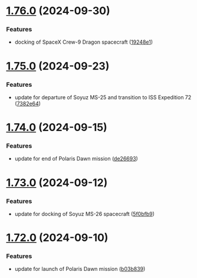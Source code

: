 # [1.76.0](https://github.com/corquaid/international-space-station-APIs/compare/v1.75.0...v1.76.0) (2024-09-30)


### Features

* docking of SpaceX Crew-9 Dragon spacecraft ([19248e1](https://github.com/corquaid/international-space-station-APIs/commit/19248e1178285c1ee1efdfd5a9fdd29434d4cb46))



# [1.75.0](https://github.com/corquaid/international-space-station-APIs/compare/v1.74.0...v1.75.0) (2024-09-23)


### Features

* update for departure of Soyuz MS-25 and transition to ISS Expedition 72 ([7382e64](https://github.com/corquaid/international-space-station-APIs/commit/7382e644a5f146c66d4ad063307a0c113482f35d))



# [1.74.0](https://github.com/corquaid/international-space-station-APIs/compare/v1.73.0...v1.74.0) (2024-09-15)


### Features

* update for end of Polaris Dawn mission ([de26693](https://github.com/corquaid/international-space-station-APIs/commit/de266938dcba528c72e2441a39e16573b545c8f4))



# [1.73.0](https://github.com/corquaid/international-space-station-APIs/compare/v1.72.0...v1.73.0) (2024-09-12)


### Features

* update for docking of Soyuz MS-26 spacecraft ([5f0bfb9](https://github.com/corquaid/international-space-station-APIs/commit/5f0bfb9d23207b8c6df2da610b8a60fca2486db3))



# [1.72.0](https://github.com/corquaid/international-space-station-APIs/compare/v1.71.0...v1.72.0) (2024-09-10)


### Features

* update for launch of Polaris Dawn mission ([b03b839](https://github.com/corquaid/international-space-station-APIs/commit/b03b839bd6dce8cee5997834754d43eafd91daa7))



